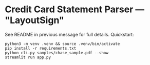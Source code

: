 # Credit Card Statement Parser — "LayoutSign"
See README in previous message for full details. Quickstart:
```
python3 -m venv .venv && source .venv/bin/activate
pip install -r requirements.txt
python cli.py samples/chase_sample.pdf --show
streamlit run app.py
```
